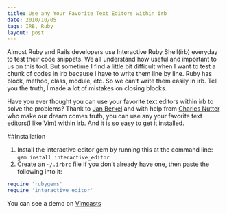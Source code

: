 ```yaml
---
title: Use any Your Favorite Text Editors within irb
date: 2010/10/05
tags: IRB, Ruby
layout: post
---
```


Almost Ruby and Rails developers use Interactive Ruby Shell(irb) everyday to test 
their code snippets. We all understand how useful and important to us on this tool. 
But sometime I find a little bit difficult when I want to test a chunk of codes in irb 
because I have to write them line by line. Ruby has block, method, class, module, etc. 
So we can’t write them easily in irb. Tell you the truth, I made a lot of mistakes on 
closing blocks.

Have you ever thought you can use your favorite text editors within irb to solve 
the problems? Thank to [Jan Berkel](http://zegoggl.es/2009/04/integrating-vim-and-irb.html) 
and with help from [Charles Nutter](http://blog.headius.com/) who make our dream 
comes truth, you can use any your favorite text editors(I like Vim) within irb. 
And it is so easy to get it installed.

##Installation 
1. Install the interactive editor gem by running this at the command line:  
`gem install interactive_editor`
2. Create an `~/.irbrc` file if you don’t already have one, then paste the following into it:  

```ruby
require 'rubygems'
require 'interactive_editor'
```

You can see a demo on [Vimcasts](http://vimcasts.org/episodes/running-vim-within-irb)
